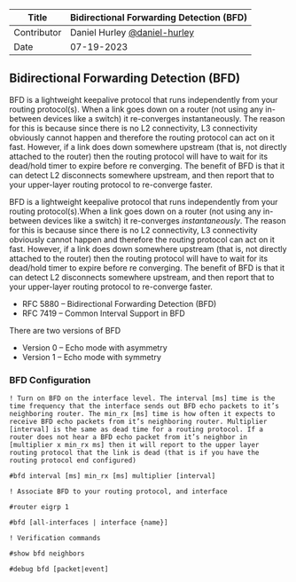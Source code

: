 Title | Bidirectional Forwarding Detection (BFD)
--- | ---
Contributor | Daniel Hurley [@daniel-hurley](https://github.com/daniel-hurley/)
Date | 07-19-2023

## Bidirectional Forwarding Detection (BFD)

BFD is a lightweight keepalive protocol that runs independently from your routing protocol(s). When a link goes down on a router (not using any in-between devices like a switch) it re-converges instantaneously. The reason for this is because since there is no L2 connectivity, L3 connectivity obviously cannot happen and therefore the routing protocol can act on it fast. However, if a link does down somewhere upstream (that is, not directly attached to the router) then the routing protocol will have to wait for its dead/hold timer to expire before re converging. The benefit of BFD is that it can detect L2 disconnects somewhere upstream, and then report that to your upper-layer routing protocol to re-converge faster.

BFD is a lightweight keepalive protocol that runs independently from your routing protocol(s).When a link goes down on a router (not using any in-between devices like a switch) it re-converges *instantaneously*. The reason for this is because since there is no L2 connectivity, L3 connectivity obviously cannot happen and therefore the routing protocol can act on it fast. However, if a link does down somewhere upstream (that is, not directly attached to the router) then the routing protocol will have to wait for its dead/hold timer to expire before re converging. The benefit of BFD is that it can detect L2 disconnects somewhere upstream, and then report that to your upper-layer routing protocol to re-converge faster.

- RFC 5880 – Bidirectional Forwarding Detection (BFD)
- RFC 7419 – Common Interval Support in BFD

There are two versions of BFD

- Version 0 – Echo mode with asymmetry
- Version 1 – Echo mode with symmetry

### BFD Configuration
```
! Turn on BFD on the interface level. The interval [ms] time is the time frequency that the interface sends out BFD echo packets to it’s neighboring router. The min_rx [ms] time is how often it expects to receive BFD echo packets from it’s neighboring router. Multiplier [interval] is the same as dead time for a routing protocol. If a router does not hear a BFD echo packet from it’s neighbor in [multiplier x min_rx ms] then it will report to the upper layer routing protocol that the link is dead (that is if you have the routing protocol end configured)

#bfd interval [ms] min_rx [ms] multiplier [interval]

! Associate BFD to your routing protocol, and interface

#router eigrp 1

#bfd [all-interfaces | interface {name}]

! Verification commands

#show bfd neighbors

#debug bfd [packet|event]
```